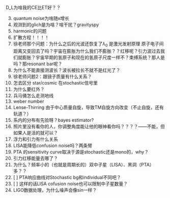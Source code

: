 D_L为啥我的CE比ET好？？

3. quantum noise为啥随x增长
4. 观测到的glich是为啥？啥干扰？gravityspy
6. harmonic的问题
7. 扩散方程！！！！
8. 徐老师那个问题：为什么之后的光波还恢复了$\lambda_0$ 是激光发射原理 原子电子间距离又变回去了吗？宇宙在膨胀为什么我们不膨胀？？红移呢？引力波过去我们就膨胀？宇宙早期的氢原子和现在的氢原子尺度一样不？束缚系统？那人是吗？那resonant bar呢？
9. 为什么不能直接测波长？波长被拉长不就不是红光了？
10. 徐老师问题2：跟镜子质量有什么关系？
11. 怎去区分 star/cosmic 在stochastic信号里
12. 为什么要红外？
13. 兵马俑怎么走测地线
14. weber number
15. Lense-Thirring 由于中心质量自旋，导致TM自旋方向改变（不止自旋，还有轨道？）
16. 系内的分布有先验呀？bayes estimator?
14. 照片里没有看你的人，你调整角度能让他的眼神看你吗？？？？——不能，但如果人是活的就可以？
15. 浮力和引力有什么关系
18. LISA能降低confusion noise吗？两条臂
19. PTA 的sensitivity curve取决于源是stochastic还是mono的，why？
20. 引力红移能量去哪了？
21. 为什么？频率小的（也就是周期长的）双中子星（LISA）、黑洞（PTA）多？？
22. [ ] PTA响应曲线对Stochastic bg和individual不同吧？
23. [ ] 这样的话LISA cofusion noise也可以限制中子星数量？
24. LIGO数据处理，为什么噪声会像sin一样？

